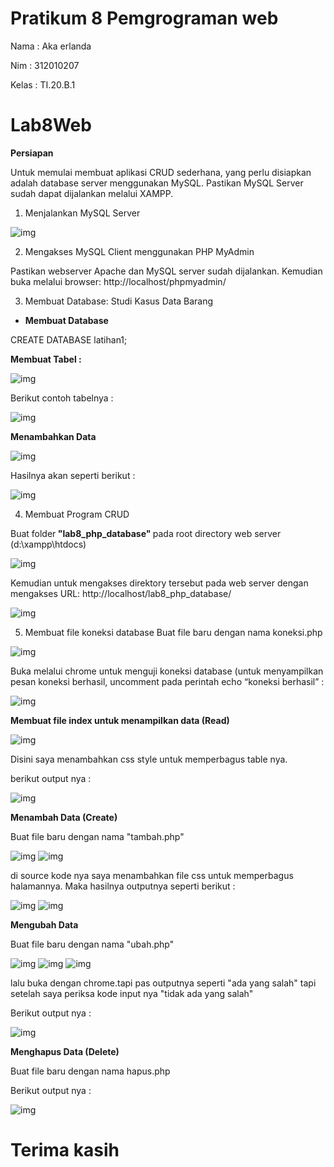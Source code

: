 # Pratikum 8 Pemgrograman web

Nama    : Aka erlanda

Nim     : 312010207

Kelas   : TI.20.B.1

# Lab8Web

<b>Persiapan</b>

Untuk memulai membuat aplikasi CRUD sederhana, yang perlu disiapkan adalah database server menggunakan MySQL. Pastikan MySQL Server sudah dapat dijalankan melalui XAMPP.

1. Menjalankan MySQL Server

![img](gambar/png.1.PNG)

2. Mengakses MySQL Client menggunakan PHP MyAdmin

Pastikan webserver Apache dan MySQL server sudah dijalankan. Kemudian buka melalui browser: http://localhost/phpmyadmin/

3. Membuat Database: Studi Kasus Data Barang

- <b>Membuat Database</b>

CREATE DATABASE latihan1;

 <b>Membuat Tabel :</b>

 ![img](gambar/png.2.PNG)

 Berikut contoh tabelnya :

 ![img](gambar/png.3.png)

 <b>Menambahkan Data</b>

 ![img](gambar/png.4.PNG)

 Hasilnya akan seperti berikut :

 ![img](gambar/png.5.png)

 4. Membuat Program CRUD

Buat folder<b> "lab8_php_database" </b>pada root directory web server (d:\xampp\htdocs)

![img](gambar/png.6.PNG)

Kemudian untuk mengakses direktory tersebut pada web server dengan mengakses URL: http://localhost/lab8_php_database/

![img](gambar/png.7.PNG)

5. Membuat file koneksi database
Buat file baru dengan nama koneksi.php

![img](gambar/png.8.PNG)

Buka melalui chrome untuk menguji koneksi database (untuk menyampilkan pesan koneksi berhasil, uncomment pada perintah echo “koneksi berhasil” :

![img](gambar/png.9.png)

<b>Membuat file index untuk menampilkan data (Read)</b>

![img](gambar/png.10.PNG)

Disini saya menambahkan css style untuk memperbagus table nya.

berikut output nya :

![img](gambar/png.11.png)

<b>Menambah Data (Create)</b>

Buat file baru dengan nama "tambah.php"

![img](gambar/png.12.PNG)
![img](gambar/png.13.PNG)

di source kode nya saya menambahkan file css untuk memperbagus  halamannya.
Maka hasilnya outputnya seperti berikut :

![img](gambar/png.14.png)
![img](gambar/png.15.PNG)

<b>Mengubah Data</b>

Buat file baru dengan nama "ubah.php"

![img](gambar/png.16.PNG)
![img](gambar/png.17.PNG)
![img](gambar/png.18.PNG)

lalu buka dengan chrome.tapi pas outputnya seperti "ada yang salah" tapi setelah saya periksa kode input nya "tidak ada yang salah"

Berikut output nya : 

![img](gambar/png.19.PNG)

<b>Menghapus Data (Delete)</b>

Buat file baru dengan nama hapus.php

Berikut output nya :

![img](gambar/png.20.PNG)

# Terima kasih 





